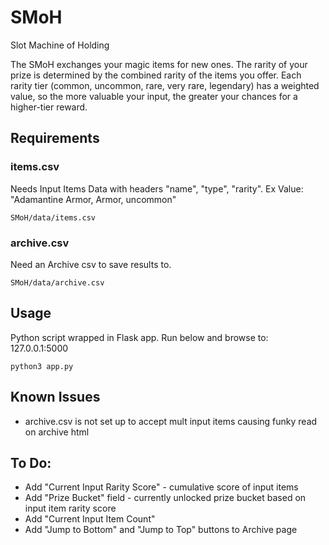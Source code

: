 # SMoH
Slot Machine of Holding

The SMoH exchanges your magic items for new ones.
The rarity of your prize is determined by the combined rarity of the items you offer. Each rarity tier (common, uncommon, rare, very rare, legendary) has a weighted value, so the more valuable your input, the greater your chances for a higher-tier reward.

## Requirements
### items.csv
Needs Input Items Data with headers "name", "type", "rarity". Ex Value: "Adamantine Armor, Armor, uncommon"

```shellsession
SMoH/data/items.csv
```

### archive.csv
Need an Archive csv to save results to.
```shellsession
SMoH/data/archive.csv
```

## Usage
Python script wrapped in Flask app. Run below and browse to: 127.0.0.1:5000
```shellsession
python3 app.py
```

## Known Issues
* archive.csv is not set up to accept mult input items causing funky read on archive html

## To Do:
* Add "Current Input Rarity Score" - cumulative score of input items
* Add "Prize Bucket" field - currently unlocked prize bucket based on input item rarity score
* Add "Current Input Item Count"
* Add "Jump to Bottom" and "Jump to Top" buttons to Archive page